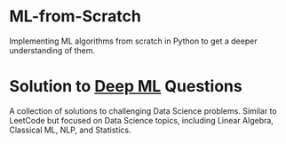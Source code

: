 # ML-from-Scratch

Implementing ML algorithms from scratch in Python to get a deeper understanding of them.

# Solution to [Deep ML](https://www.deep-ml.com/) Questions 

A collection of solutions to challenging Data Science problems. Similar to LeetCode but focused on Data Science topics, including Linear Algebra, Classical ML, NLP, and Statistics.


